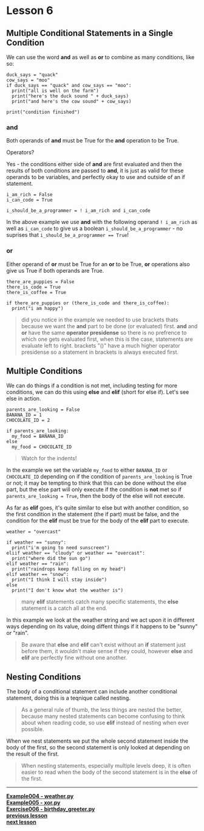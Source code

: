 # Lesson 6

## Multiple Conditional Statements in a Single Condition
We can use the word **and** as well as **or** to combine as many conditions,
like so:
```python3
duck_says = "quack"
cow_says = "moo"
if duck_says == "quack" and cow_says == "moo":
  print("all is well on the farm")
  print("here's the duck sound " + duck_says)
  print("and here's the cow sound" + cow_says)

print("condition finished")
```

### and
Both operands of **and** must be True for the **and** operation to be True.

Operators?

Yes - the conditions either side of **and** are first evaluated and then the
results of both conditions are passed to **and**, it is just as valid for these
operands to be variables, and perfectly okay to use and outside of an if
statement.
```python3
i_am_rich = False
i_can_code = True

i_should_be_a_programmer = ! i_am_rich and i_can_code
```
In the above example we use **and** with the following operand `! i_am_rich`
as well as `i_can_code` to give us a boolean `i_should_be_a_programmer` - no
suprises that `i_should_be_a_programmer == True`!

### or
Either operand of **or** must be True for an **or** to be True, **or**
operations also give us True if both operands are True.
```python3
there_are_puppies = False
there_is_code = True
there_is_coffee = True

if there_are_puppies or (there_is_code and there_is_coffee):
  print("i am happy")
```
> did you notice in the example we needed to use brackets thats because we want
> the **and** part to be done (or evaluated) first. **and** and **or** have the
> same **operator presidense** so there is no prefrence to which one gets
> evaluated first, when this is the case, statements are evaluate left to right.
> brackets "()" have a much higher operator presidense so a statement in
> brackets is always executed first.

## Multiple Conditions

We can do things if a condition is not met, including testing for more
conditions, we can do this using **else** and **elif** (short for else if).
Let's see else in action.
```python3
parents_are_looking = False
BANANA_ID = 1
CHOCOLATE_ID = 2

if parents_are_looking:
  my_food = BANANA_ID
else
  my_food = CHOCOLATE_ID
```
> Watch for the indents!

In the example we set the variable `my_food` to either `BANANA_ID` or
`CHOCOLATE_ID` depending on if the condition of `parents_are_looking` is True or
not; it may be tempting to think that this can be done without the else part,
but the else part will only execute if the condition is **not** met so if
`parents_are_looking = True`, then the body of the else will not execute.

As far as **elif** goes, it's quite similar to else but with another condition,
so the first condition in the statement (the if part) must be false, and the
condition for the **elif** must be true for the body of the **elif** part to
execute.
```python3
weather = "overcast"

if weather == "sunny":
  print("i'm going to need sunscreen")
eliif weather == "cloudy" or weather == "overcast":
  print("where did the sun go")
elif weather == "rain":
  print("raindrops keep falling on my head")
elif weather == "snow":
  print("I think I will stay inside")
else
  print("I don't know what the weather is")
```
> many **elif** statements catch many specific statements, the **else**
> statement is a catch all at the end.

In this example we look at the weather string and we act upon it in different
ways depending on its value, doing diffent things if it happens to be "sunny"
or "rain".

> Be aware that **else** and **elif** can't exist without an **if** statement
> just before them, it wouldn't make sense if they could, however **else** and
> **elif** are perfectly fine without one another.

## Nesting Conditions

The body of a conditional statement can include another conditional statement,
doing this is a teqnique called nesting.

> As a general rule of thumb, the less things are nested the better, because
> many nested statements can become confusing to think about when reading code,
> so use **elif** instead of nesting when ever possible.

When we nest statements we put the whole second statement inside the body of the
first, so the second statement is only looked at depending on the result of the
first.

> When nesting statements, especially multiple levels deep, it is often easier
> to read when the body of the second statement is in the **else** of the first.

---
**[Example004 - weather.py](../examples/weather.py)**  
**[Example005 - xor.py](../examples/xor.py)**  
**[Exercise006 - birthday_greeter.py](../exercises/birthday_greeter.py)**  
**[previous lesson](./Lesson05.md)**  
**[next lesson](./Lesson07.md)**  

